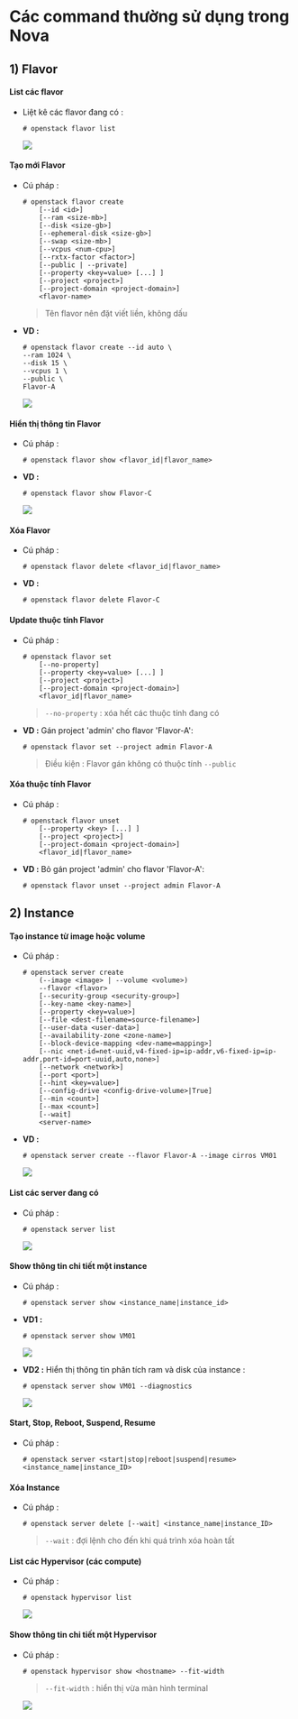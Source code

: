 # Các command thường sử dụng trong Nova
## **1) Flavor**
#### **List các flavor**
- Liệt kê các flavor đang có :
    ```
    # openstack flavor list
    ```
    <img src=https://i.imgur.com/d0xwkoA.png>
#### **Tạo mới Flavor**
- Cú pháp :
    ```
    # openstack flavor create
        [--id <id>]
        [--ram <size-mb>]
        [--disk <size-gb>]
        [--ephemeral-disk <size-gb>]
        [--swap <size-mb>]
        [--vcpus <num-cpu>]
        [--rxtx-factor <factor>]
        [--public | --private]
        [--property <key=value> [...] ]
        [--project <project>]
        [--project-domain <project-domain>]
        <flavor-name>
    ```
    > Tên flavor nên đặt viết liền, không dấu
- **VD :**
    ```
    # openstack flavor create --id auto \
    --ram 1024 \
    --disk 15 \
    --vcpus 1 \
    --public \
    Flavor-A
    ```
    <img src=https://i.imgur.com/nTbbIpq.png>

#### **Hiển thị thông tin Flavor**
- Cú pháp :
    ```
    # openstack flavor show <flavor_id|flavor_name>
    ```
- **VD :**
    ```
    # openstack flavor show Flavor-C
    ```
    <img src=https://i.imgur.com/d3RcxCi.png>

#### **Xóa Flavor**
- Cú pháp :
    ```
    # openstack flavor delete <flavor_id|flavor_name>
    ```
- **VD :**
    ```
    # openstack flavor delete Flavor-C
    ```
#### **Update thuộc tính Flavor**
- Cú pháp :
    ```
    # openstack flavor set
        [--no-property]
        [--property <key=value> [...] ]
        [--project <project>]
        [--project-domain <project-domain>]
        <flavor_id|flavor_name>
    ```
    > `--no-property` : xóa hết các thuộc tính đang có
- **VD :** Gán project 'admin' cho flavor 'Flavor-A':
    ```
    # openstack flavor set --project admin Flavor-A
    ```
    > Điều kiện : Flavor gán không có thuộc tính `--public`
#### **Xóa thuộc tính Flavor**
- Cú pháp :
    ```
    # openstack flavor unset
        [--property <key> [...] ]
        [--project <project>]
        [--project-domain <project-domain>]
        <flavor_id|flavor_name>
    ```
- **VD :** Bỏ gán project 'admin' cho flavor 'Flavor-A':
    ```
    # openstack flavor unset --project admin Flavor-A
    ```
## **2) Instance**
#### **Tạo instance từ image hoặc volume**
- Cú pháp :
    ```
    # openstack server create
        (--image <image> | --volume <volume>)
        --flavor <flavor>
        [--security-group <security-group>]
        [--key-name <key-name>]
        [--property <key=value>]
        [--file <dest-filename=source-filename>]
        [--user-data <user-data>]
        [--availability-zone <zone-name>]
        [--block-device-mapping <dev-name=mapping>]
        [--nic <net-id=net-uuid,v4-fixed-ip=ip-addr,v6-fixed-ip=ip-addr,port-id=port-uuid,auto,none>]
        [--network <network>]
        [--port <port>]
        [--hint <key=value>]
        [--config-drive <config-drive-volume>|True]
        [--min <count>]
        [--max <count>]
        [--wait]
        <server-name>
    ```
- **VD :**
    ```
    # openstack server create --flavor Flavor-A --image cirros VM01
    ```
    <img src=https://i.imgur.com/sjNdfvx.png>

#### **List các server đang có**
- Cú pháp :
    ```
    # openstack server list
    ```
    <img src=https://i.imgur.com/CVkJqlH.png>

#### **Show thông tin chi tiết một instance**
- Cú pháp :
    ```
    # openstack server show <instance_name|instance_id>
    ```
- **VD1 :**
    ```
    # openstack server show VM01
    ```
    <img src=https://i.imgur.com/a8ptjjh.png>

- **VD2 :** Hiển thị thông tin phân tích ram và disk của instance :
    ```
    # openstack server show VM01 --diagnostics
    ```
    <img src=https://i.imgur.com/6dR5kMb.png>

#### **Start, Stop, Reboot, Suspend, Resume**
- Cú pháp :
    ```
    # openstack server <start|stop|reboot|suspend|resume> <instance_name|instance_ID>
    ```
#### **Xóa Instance**
- Cú pháp :
    ```
    # openstack server delete [--wait] <instance_name|instance_ID>
    ```
    > `--wait` : đợi lệnh cho đến khi quá trình xóa hoàn tất
#### **List các Hypervisor (các compute)**
- Cú pháp :
    ```
    # openstack hypervisor list
    ```
    <img src=https://i.imgur.com/ZMnJbnK.png>

#### **Show thông tin chi tiết một Hypervisor**
- Cú pháp :
    ```
    # openstack hypervisor show <hostname> --fit-width
    ```
    > `--fit-width` : hiển thị vừa màn hình terminal

    <img src=https://i.imgur.com/dLIE7x4.png>